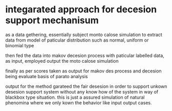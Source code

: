 # integarated approach for decesion support mechanisum

as a data gethering, essentially subject monto calose simulation to extract data from model of paticular distribution such as normal, uniform or binomial type

then fed the data into makov decesion process with paticular labelled data, as input, employed output the moto calose simulation

finally as per scores taken as output for makov des process and decesion being evaluate basis of parato analysis

output for the method garateed the fair desesion in order to support unkown desesion support system without any know how of the system in way of blackbox type situation. this is just a assured simulation of natural phenomina where we only kown the behavior like input output cases.
